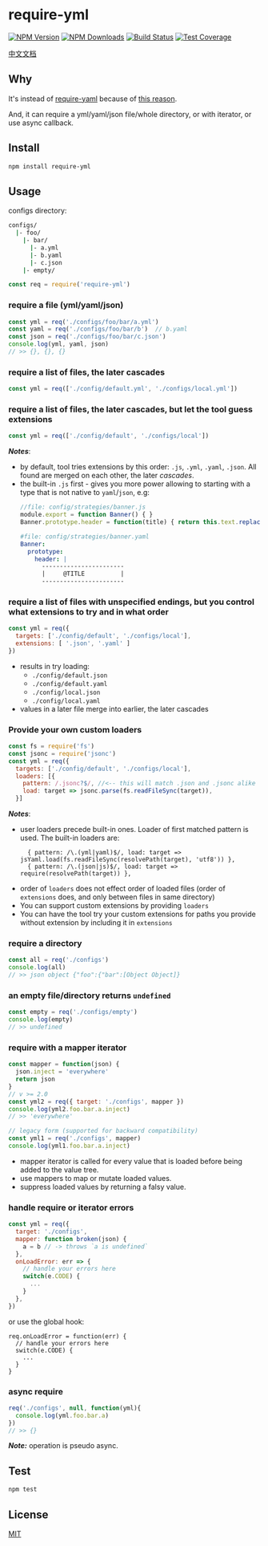 # require-yml

[![NPM Version][npm-image]][npm-url]
[![NPM Downloads][downloads-image]][downloads-url]
[![Build Status][travis-image]][travis-url]
[![Test Coverage][coveralls-image]][coveralls-url]

[中文文档](README.zh-CN.md)

## Why

It's instead of [require-yaml](https://www.npmjs.com/package/require-yaml) because of [this reason](http://nodejs.org/api/globals.html#globals_require_extensions).

And, it can require a yml/yaml/json file/whole directory, or with iterator, or use async callback.

## Install

```bash
npm install require-yml
```

## Usage

configs directory:

```sh
configs/
  |- foo/
    |- bar/
      |- a.yml
      |- b.yaml
      |- c.json
    |- empty/
```

```javascript
const req = require('require-yml')
```

### require a file (yml/yaml/json)

```javascript
const yml = req('./configs/foo/bar/a.yml')
const yaml = req('./configs/foo/bar/b')  // b.yaml
const json = req('./configs/foo/bar/c.json')
console.log(yml, yaml, json)
// >> {}, {}, {}
```

### require a list of files, the later cascades

```javascript
const yml = req(['./config/default.yml', './configs/local.yml'])
```

### require a list of files, the later cascades, but let the tool guess extensions
```javascript
const yml = req(['./config/default', './configs/local'])
```
***Notes***: 
 - by default, tool tries extensions by this order: `.js`, `.yml`, `.yaml`, `.json`.
   All found are merged on each other, the later *cascades*.
 - the built-in `.js` first - gives you more power allowing to starting with a type that is not native to `yaml`/`json`,  e.g:
   ```javascript
   //file: config/strategies/banner.js
   module.export = function Banner() { }
   Banner.prototype.header = function(title) { return this.text.replace(/@TITLE/, title) }
   ```
   ```yaml
   #file: config/strategies/banner.yaml
   Banner:
     prototype:
       header: |
         -----------------------
         |     @TITLE          |
         -----------------------
   ```

### require a list of files with unspecified endings, but you control what extensions to try and in what order 

```javascript
const yml = req({ 
  targets: ['./config/default', './configs/local'],
  extensions: [ '.json', '.yaml' ]
})
```
* results in try loading:
  - `./config/default.json`
  - `./config/default.yaml`
  - `./config/local.json`
  - `./config/local.yaml`
* values in a later file merge into earlier, the later cascades

### Provide your own custom loaders

```javascript
const fs = require('fs')
const jsonc = require('jsonc')
const yml = req({
  targets: ['./config/default', './configs/local'],
  loaders: [{ 
    pattern: /.jsonc?$/, //<-- this will match .json and .jsonc alike
    load: target => jsonc.parse(fs.readFileSync(target)),
  }]
```

***Notes***: 
 * user loaders precede built-in ones. Loader of first matched pattern is used.
   The built-in loaders are:
   ```
     { pattern: /\.(yml|yaml)$/, load: target => jsYaml.load(fs.readFileSync(resolvePath(target), 'utf8')) },
     { pattern: /\.(json|js)$/, load: target => require(resolvePath(target)) },
   ```
 * order of `loaders` does not effect order of loaded files (order of `extensions` does, and only between files in same directory)
 * You can support custom extensions by providing `loaders`
 * You can have the tool try your custom extensions for paths you provide without extension by including it in `extensions`

### require a directory

```javascript
const all = req('./configs')
console.log(all)
// >> json object {"foo":{"bar":[Object Object]}
```

### an empty file/directory returns `undefined`

```javascript
const empty = req('./configs/empty')
console.log(empty)
// >> undefined
```

### require with a mapper iterator

```javascript
const mapper = function(json) {
  json.inject = 'everywhere'
  return json
}
// v >= 2.0
const yml2 = req({ target: './configs', mapper })
console.log(yml2.foo.bar.a.inject)
// >> 'everywhere'

// legacy form (supported for backward compatibility)
const yml1 = req('./configs', mapper)
console.log(yml1.foo.bar.a.inject)

```

 * mapper iterator is called for every value that is loaded before being added to the value tree.
 * use mappers to map or mutate loaded values.
 * suppress loaded values by returning a falsy value.


### handle require or iterator errors

```javascript
const yml = req({
  target: './configs',
  mapper: function broken(json) { 
    a = b // -> throws `a is undefined`
  },
  onLoadError: err => {
    // handle your errors here
    switch(e.CODE) {
      ...
    }
  },
})
```
or use the global hook:
```
req.onLoadError = function(err) {
  // handle your errors here
  switch(e.CODE) {
    ...
  }
}
```

### async require

```javascript
req('./configs', null, function(yml){
  console.log(yml.foo.bar.a)
})
// >> {}
```
***Note:*** operation is pseudo async. 


## Test

```sh
npm test
```

## License

[MIT](LICENSE)

[npm-image]: https://img.shields.io/npm/v/require-yml.svg?style=flat
[npm-url]: https://npmjs.org/package/require-yml
[travis-image]: https://travis-ci.org/cutsin/require-yml.svg
[travis-url]: https://travis-ci.org/cutsin/require-yml
[downloads-image]: https://img.shields.io/npm/dm/require-yml.svg?style=flat
[downloads-url]: https://npmjs.org/package/require-yml
[coveralls-image]: https://img.shields.io/coveralls/cutsin/require-yml.svg?style=flat
[coveralls-url]: https://coveralls.io/r/cutsin/require-yml
